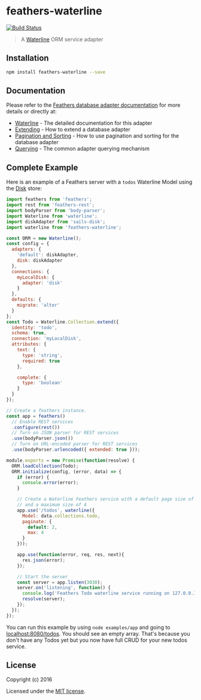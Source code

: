 # feathers-waterline

[![Build Status](https://travis-ci.org/feathersjs/feathers-waterline.png?branch=master)](https://travis-ci.org/feathersjs/feathers-waterline)

> A [Waterline](https://github.com/balderdashy/waterline) ORM service adapter

## Installation

```bash
npm install feathers-waterline --save
```

## Documentation

Please refer to the [Feathers database adapter documentation](http://docs.feathersjs.com/databases/readme.html) for more details or directly at:

- [Waterline](http://docs.feathersjs.com/databases/waterline.html) - The detailed documentation for this adapter
- [Extending](http://docs.feathersjs.com/databases/extending.html) - How to extend a database adapter
- [Pagination and Sorting](http://docs.feathersjs.com/databases/pagination.html) - How to use pagination and sorting for the database adapter
- [Querying](http://docs.feathersjs.com/databases/querying.html) - The common adapter querying mechanism

## Complete Example

Here is an example of a Feathers server with a `todos` Waterline Model using the [Disk](https://github.com/balderdashy/sails-disk) store:

```js
import feathers from 'feathers';
import rest from 'feathers-rest';
import bodyParser from 'body-parser';
import Waterline from 'waterline';
import diskAdapter from 'sails-disk';
import waterline from 'feathers-waterline';

const ORM = new Waterline();
const config = {
  adapters: {
    'default': diskAdapter,
    disk: diskAdapter
  },
  connections: {
    myLocalDisk: {
      adapter: 'disk'
    }
  },
  defaults: {
    migrate: 'alter'
  }
};
const Todo = Waterline.Collection.extend({
  identity: 'todo',
  schema: true,
  connection: 'myLocalDisk',
  attributes: {
    text: {
      type: 'string',
      required: true
    },

    complete: {
      type: 'boolean'
    }
  }
});

// Create a feathers instance.
const app = feathers()
  // Enable REST services
  .configure(rest())
  // Turn on JSON parser for REST services
  .use(bodyParser.json())
  // Turn on URL-encoded parser for REST services
  .use(bodyParser.urlencoded({ extended: true }));

module.exports = new Promise(function(resolve) {
  ORM.loadCollection(Todo);
  ORM.initialize(config, (error, data) => {
    if (error) {
      console.error(error);
    }

    // Create a Waterline Feathers service with a default page size of 2 items
    // and a maximum size of 4
    app.use('/todos', waterline({
      Model: data.collections.todo,
      paginate: {
        default: 2,
        max: 4
      }
    }));

    app.use(function(error, req, res, next){
      res.json(error);
    });

    // Start the server
    const server = app.listen(3030);
    server.on('listening', function() {
      console.log('Feathers Todo waterline service running on 127.0.0.1:3030');
      resolve(server);
    });
  });
});
```

You can run this example by using `node examples/app` and going to [localhost:8080/todos](http://localhost:8080/todos). You should see an empty array. That's because you don't have any Todos yet but you now have full CRUD for your new todos service.

## License

Copyright (c) 2016

Licensed under the [MIT license](LICENSE).
